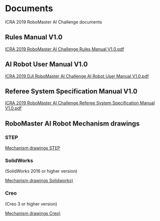 # Documents

ICRA 2019 RoboMaster AI Challenge documents

## Rules Manual V1.0

[ICRA 2019 RoboMaster AI Challenge Rules Manual V1.0.pdf](https://rm-static.djicdn.com/tem/19806/ICRA%202019%20RoboMaster%20AI%20Challenge%20Rules%20Manual%20V1.0.pdf)

## AI Robot User Manual V1.0

[ICRA 2019 DJI RoboMaster AI Challenge AI Robot User Manual V1.0.pdf](https://rm-static.djicdn.com/tem/19806/ICRA%202019%20DJI%20RoboMaster%20AI%20Challenge%20AI%20Robot%20User%20Manual%20V1.0.pdf)


## Referee System Specification Manual V1.0

[ICRA 2019 RoboMaster AI Challenge Referee System Specification Manual V1.0.pdf](https://rm-static.djicdn.com/tem/19806/ICRA%202019%20RoboMaster%20AI%20Challenge%20Referee%20System%20Specification%20Manual%20V1.0.pdf)

## RoboMaster AI Robot Mechanism drawings

### STEP

[Mechanism drawings STEP](https://rm-static.djicdn.com/documents/19806/4df8649b3596f1548056917303346609.STEP)

### SolidWorks 

(SolidWorks 2016 or higher version)

[Mechanism drawings Solidworks)](https://rm-static.djicdn.com/documents/19806/232fed8050cfe1548739880652461892.SLDPRT)

### Creo
(Creo 3 or higher version)

[Mechanism drawings Creo)](https://rm-static.djicdn.com/documents/19806/a96a1cc07664b1548738962638883052.1)
